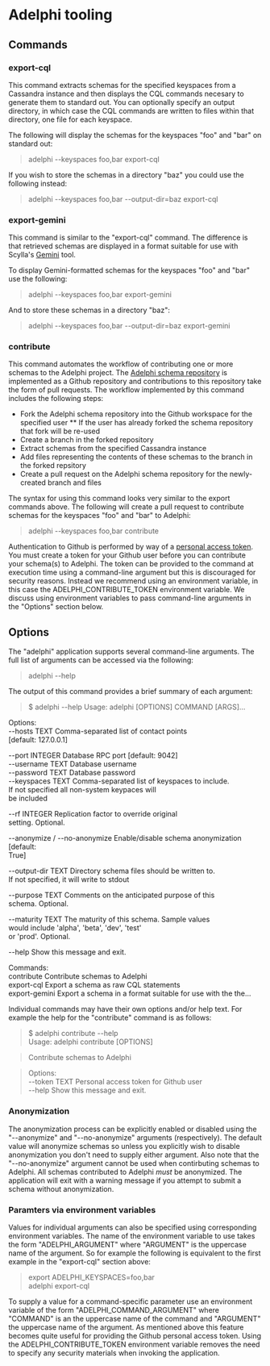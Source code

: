 # Adelphi tooling

## Commands

### export-cql
This command extracts schemas for the specified keyspaces from a Cassandra instance and then displays the CQL commands necesary to generate them to standard out.  You can optionally specify an output directory, in which case the CQL commands are written to files within that directory, one file for each keyspace.

The following will display the schemas for the keyspaces "foo" and "bar" on standard out: 

> adelphi --keyspaces foo,bar export-cql

If you wish to store the schemas in a directory "baz" you could use the following instead:

> adelphi --keyspaces foo,bar --output-dir=baz export-cql

### export-gemini
This command is similar to the "export-cql" command.  The difference is that retrieved schemas are displayed in a format suitable for use with Scylla's [Gemini](https://github.com/scylladb/gemini) tool.

To display Gemini-formatted schemas for the keyspaces "foo" and "bar" use the following:

> adelphi --keyspaces foo,bar export-gemini

And to store these schemas in a directory "baz":

> adelphi --keyspaces foo,bar --output-dir=baz export-gemini

### contribute
This command automates the workflow of contributing one or more schemas to the Adelphi project.  The [Adelphi schema repository](https://github.com/datastax/adelphi-schemas) is implemented as a Github repository and contributions to this repository take the form of pull requests.  The workflow implemented by this command includes the following steps:

* Fork the Adelphi schema repository into the Github workspace for the specified user
** If the user has already forked the schema repository that fork will be re-used
* Create a branch in the forked repository
* Extract schemas from the specified Cassandra instance
* Add files representing the contents of these schemas to the branch in the forked repsitory
* Create a pull request on the Adelphi schema repository for the newly-created branch and files

The syntax for using this command looks very similar to the export commands above.  The following will create a pull request to contribute schemas for the keyspaces "foo" and "bar" to Adelphi:

> adelphi --keyspaces foo,bar contribute

Authentication to Github is performed by way of a [personal access token](https://docs.github.com/en/free-pro-team@latest/github/authenticating-to-github/creating-a-personal-access-token).  You must create a token for your Github user before you can contribute your schema(s) to Adelphi.  The token can be provided to the command at execution time using a command-line argument but this is discouraged for security reasons.  Instead we recommend using an environment variable, in this case the ADELPHI_CONTRIBUTE_TOKEN environment variable.  We discuss using environment variables to pass command-line arguments in the "Options" section below.

## Options
The "adelphi" application supports several command-line arguments.  The full list of arguments can be accessed via the following:

> adelphi --help

The output of this command provides a brief summary of each argument:

> $ adelphi --help
Usage: adelphi [OPTIONS] COMMAND [ARGS]...  
  
Options:  
  --hosts TEXT                  Comma-separated list of contact points  
                                [default: 127.0.0.1]  
  
  --port INTEGER                Database RPC port  [default: 9042]  
  --username TEXT               Database username  
  --password TEXT               Database password  
  --keyspaces TEXT              Comma-separated list of keyspaces to include.  
                                If not specified all non-system keypaces will  
                                be included  
  
  --rf INTEGER                  Replication factor to override original  
                                setting. Optional.  
  
  --anonymize / --no-anonymize  Enable/disable schema anonymization  [default:  
                                True]  
  
  --output-dir TEXT             Directory schema files should be written to.  
                                If not specified, it will write to stdout  
  
  --purpose TEXT                Comments on the anticipated purpose of this  
                                schema.  Optional.  
  
  --maturity TEXT               The maturity of this schema.  Sample values  
                                would include 'alpha', 'beta', 'dev', 'test'  
                                or 'prod'.  Optional.  
  
  --help                        Show this message and exit.  
  
Commands:  
  contribute     Contribute schemas to Adelphi  
  export-cql     Export a schema as raw CQL statements  
  export-gemini  Export a schema in a format suitable for use with the the...

Individual commands may have their own options and/or help text.  For example the help for the "contribute" command is as follows:

> $ adelphi contribute --help  
Usage: adelphi contribute [OPTIONS]  
  
>    Contribute schemas to Adelphi  
  
> Options:  
  --token TEXT  Personal access token for Github user  
  --help        Show this message and exit.

### Anonymization
The anonymization process can be explicitly enabled or disabled using the "--anonymize" and "--no-anonymize" arguments (respectively).  The default value will anonymize schemas so unless you explicitly wish to disable anonymization you don't need to supply either argument.  Also note that the "--no-anonymize" argument cannot be used when contirbuting schemas to Adelphi.  All schemas contributed to Adelphi *must* be anonymized.  The application will exit with a warning message if you attempt to submit a schema without anonymization.

### Paramters via environment variables
Values for individual arguments can also be specified using corresponding environment variables.  The name of the environment variable to use takes the form "ADELPHI_ARGUMENT" where "ARGUMENT" is the uppercase name of the argument.  So for example the following is equivalent to the first example in the "export-cql" section above:

> export ADELPHI_KEYSPACES=foo,bar  
adelphi export-cql

To supply a value for a command-specific parameter use an environment variable of the form "ADELPHI_COMMAND_ARGUMENT" where "COMMAND" is an the uppercase name of the command and "ARGUMENT" the uppercase name of the argument.  As mentioned above this feature becomes quite useful for providing the Github personal access token.  Using the ADELPHI_CONTRIBUTE_TOKEN environment variable removes the need to specify any security materials when invoking the application.
